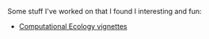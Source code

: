 Some stuff I've worked on that I found I interesting and fun:

* [Computational Ecology vignettes](https://scra88le.github.io/ComputationalEcology/1_data_analysis.html)
